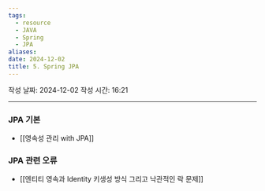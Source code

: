 ```yaml
---
tags:
  - resource
  - JAVA
  - Spring
  - JPA
aliases: 
date: 2024-12-02
title: 5. Spring JPA
---
```


작성 날짜: 2024-12-02
작성 시간: 16:21

---

### JPA 기본
- [[영속성 관리 with JPA]]

### JPA 관련 오류

- [[엔티티 영속과 Identity 키생성 방식 그리고 낙관적인 락 문제]]
